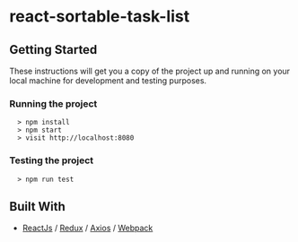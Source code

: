 # react-sortable-task-list

## Getting Started

These instructions will get you a copy of the project up and running on your local machine for development and testing purposes.

### Running the project

```
  > npm install
  > npm start
  > visit http://localhost:8080
```

### Testing the project

```
  > npm run test
```

## Built With

* [ReactJs](https://reactjs.org/) / [Redux](http://redux.js.org/) / [Axios](https://www.npmjs.com/package/axios) / [Webpack](https://webpack.js.org/)

